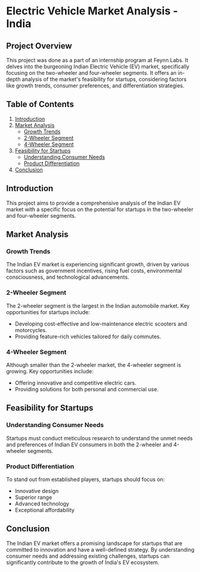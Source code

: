 # Electric Vehicle Market Analysis - India

## Project Overview

This project was done as a part of an internship program at Feynn Labs. It delves into the burgeoning Indian Electric Vehicle (EV) market, specifically focusing on the two-wheeler and four-wheeler segments. It offers an in-depth analysis of the market's feasibility for startups, considering factors like growth trends, consumer preferences, and differentiation strategies.

## Table of Contents
1. [Introduction](#introduction)
2. [Market Analysis](#market-analysis)
   - [Growth Trends](#growth-trends)
   - [2-Wheeler Segment](#2-wheeler-segment)
   - [4-Wheeler Segment](#4-wheeler-segment)
3. [Feasibility for Startups](#feasibility-for-startups)
   - [Understanding Consumer Needs](#understanding-consumer-needs)
   - [Product Differentiation](#product-differentiation)
4. [Conclusion](#conclusion)

## Introduction

This project aims to provide a comprehensive analysis of the Indian EV market with a specific focus on the potential for startups in the two-wheeler and four-wheeler segments. 

## Market Analysis

### Growth Trends

The Indian EV market is experiencing significant growth, driven by various factors such as government incentives, rising fuel costs, environmental consciousness, and technological advancements.

### 2-Wheeler Segment

The 2-wheeler segment is the largest in the Indian automobile market. Key opportunities for startups include:
- Developing cost-effective and low-maintenance electric scooters and motorcycles.
- Providing feature-rich vehicles tailored for daily commutes.

### 4-Wheeler Segment

Although smaller than the 2-wheeler market, the 4-wheeler segment is growing. Key opportunities include:
- Offering innovative and competitive electric cars.
- Providing solutions for both personal and commercial use.

## Feasibility for Startups

### Understanding Consumer Needs

Startups must conduct meticulous research to understand the unmet needs and preferences of Indian EV consumers in both the 2-wheeler and 4-wheeler segments.

### Product Differentiation

To stand out from established players, startups should focus on:
- Innovative design
- Superior range
- Advanced technology
- Exceptional affordability

## Conclusion

The Indian EV market offers a promising landscape for startups that are committed to innovation and have a well-defined strategy. By understanding consumer needs and addressing existing challenges, startups can significantly contribute to the growth of India's EV ecosystem.
